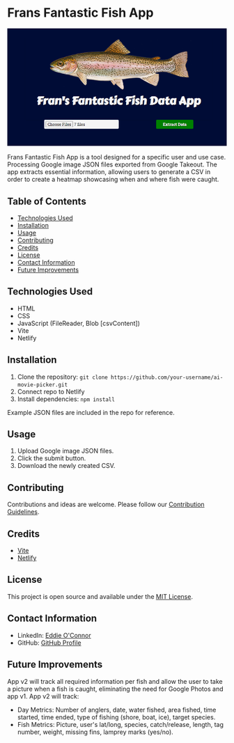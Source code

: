 # Frans Fantastic Fish App

![Upload Screen](screenshots/app.png)

Frans Fantastic Fish App is a tool designed for a specific user and use case. Processing Google image JSON files exported from Google Takeout. The app extracts essential information, allowing users to generate a CSV in order to create a heatmap showcasing when and where fish were caught.

## Table of Contents
- [Technologies Used](#technologies-used)
- [Installation](#installation)
- [Usage](#usage)
- [Contributing](#contributing)
- [Credits](#credits)
- [License](#license)
- [Contact Information](#contact-information)
- [Future Improvements](#future-improvements)

## Technologies Used
- HTML
- CSS
- JavaScript (FileReader, Blob [csvContent])
- Vite
- Netlify

## Installation
1. Clone the repository: `git clone https://github.com/your-username/ai-movie-picker.git`
2. Connect repo to Netlify
3. Install dependencies: `npm install`

Example JSON files are included in the repo for reference.

## Usage
1. Upload Google image JSON files.
2. Click the submit button.
3. Download the newly created CSV.

## Contributing
Contributions and ideas are welcome. Please follow our [Contribution Guidelines](CONTRIBUTING.md).

## Credits
- [Vite](https://vitejs.dev/)
- [Netlify](https://www.netlify.com/)

## License
This project is open source and available under the [MIT License](LICENSE).

## Contact Information
- LinkedIn: [Eddie O'Connor](https://www.linkedin.com/in/edwardjamesoconnor/)
- GitHub: [GitHub Profile](https://github.com/Eddie-OConnor)

## Future Improvements
App v2 will track all required information per fish and allow the user to take a picture when a fish is caught, eliminating the need for Google Photos and app v1. App v2 will track:
- Day Metrics: Number of anglers, date, water fished, area fished, time started, time ended, type of fishing (shore, boat, ice), target species.
- Fish Metrics: Picture, user's lat/long, species, catch/release, length, tag number, weight, missing fins, lamprey marks (yes/no).
